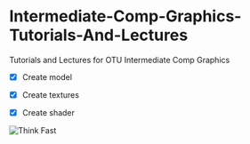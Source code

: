 # Intermediate-Comp-Graphics-Tutorials-And-Lectures
 Tutorials and Lectures for OTU Intermediate Comp Graphics

- [X] Create model
- [X] Create textures
- [X] Create shader


![Think Fast](https://i.kym-cdn.com/entries/icons/original/000/036/353/cover5.jpg)
